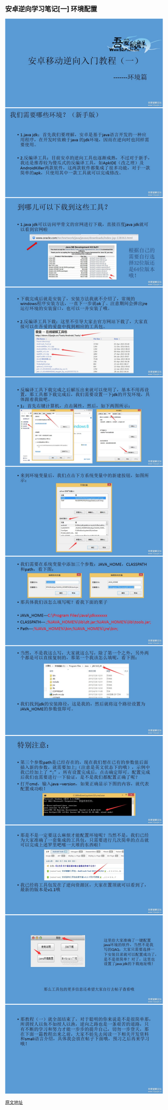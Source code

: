 ## 安卓逆向学习笔记[一] 环境配置

![](pic/1.jpg)
![](pic/2.jpg)
![](pic/3.jpg)
![](pic/4.jpg)
![](pic/5.jpg)
![](pic/6.jpg)
![](pic/7.jpg)
![](pic/8.jpg)
![](pic/9.jpg)
![](pic/10.jpg)
![](pic/11.jpg)
![](pic/12.jpg)

[原文地址](https://www.52pojie.cn/thread-395378-1-1.html)